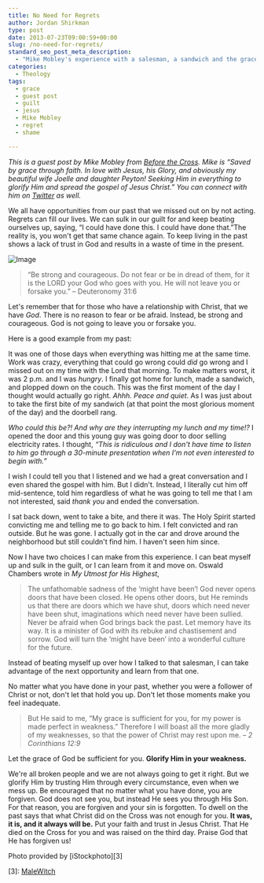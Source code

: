 ```yaml
---
title: No Need for Regrets
author: Jordan Shirkman
type: post
date: 2013-07-23T09:00:59+00:00
slug: /no-need-for-regrets/
standard_seo_post_meta_description:
  - "Mike Mobley's experience with a salesman, a sandwich and the grace of God in our weaknesses."
categories:
  - Theology
tags:
  - grace
  - guest post
  - guilt
  - jesus
  - Mike Mobley
  - regret
  - shame

---
```

_This is a guest post by Mike Mobley from [Before the Cross](http://www.beforethecross.com). Mike is &#8220;Saved by grace through faith. In love with Jesus, his Glory, and obviously my beautiful wife Joelle and daughter Peyton! Seeking Him in everything to glorify Him and spread the gospel of Jesus Christ.&#8221; You can connect with him on [Twitter](https://twitter.com/MikeJMobley) as well._

We all have opportunities from our past that we missed out on by not acting. Regrets can fill our lives. We can sulk in our guilt for and keep beating ourselves up, saying, &#8220;I could have done this. I could have done that.&#8221;The reality is, you won't get that same chance again. To keep living in the past shows a lack of trust in God and results in a waste of time in the present.

![Image](/images/noneedforregretspic.jpeg) 

> &#8220;Be strong and courageous. Do not fear or be in dread of them, for it is the LORD your God who goes with you. He will not leave you or forsake you.&#8221; &#8211; Deuteronomy 31:6

Let's remember that for those who have a relationship with Christ, that we have _God_. There is no reason to fear or be afraid. Instead, be strong and courageous. God is not going to leave you or forsake you.

Here is a good example from my past:<!--more-->

It was one of those days when everything was hitting me at the same time. Work was crazy, everything that could go wrong could _did_ go wrong and I missed out on my time with the Lord that morning. To make matters worst, it was 2 p.m. and I was _hungry_. I finally got home for lunch, made a sandwich, and plopped down on the couch. This was the first moment of the day I thought would actually go right. _Ahhh. Peace and quiet_. As I was just about to take the first bite of my sandwich (at that point the most glorious moment of the day) and the doorbell rang.

_Who could this be?! And why are they interrupting my lunch and my time!?_ I opened the door and this young guy was going door to door selling electricity rates. I thought, _&#8220;This is ridiculous and I don't have time to listen to him go through a 30-minute presentation when I'm not even interested to begin with.&#8221;_

I wish I could tell you that I listened and we had a great conversation and I even shared the gospel with him. But I didn't. Instead, I literally cut him off mid-sentence, told him regardless of what he was going to tell me that I am not interested, said _thank you_ and ended the conversation.

I sat back down, went to take a bite, and there it was. The Holy Spirit started convicting me and telling me to go back to him. I felt convicted and ran outside. But he was gone. I actually got in the car and drove around the neighborhood but still couldn't find him. I haven't seen him since.

Now I have two choices I can make from this experience. I can beat myself up and sulk in the guilt, or I can learn from it and move on. Oswald Chambers wrote in _My Utmost for His Highest_,

> The unfathomable sadness of the ‘might have been’! God never opens doors that have been closed. He opens other doors, but He reminds us that there are doors which we have shut, doors which need never have been shut, imaginations which need never have been sullied. Never be afraid when God brings back the past. Let memory have its way. It is a minister of God with its rebuke and chastisement and sorrow. God will turn the ‘might have been’ into a wonderful culture for the future.

Instead of beating myself up over how I talked to that salesman, I can take advantage of the next opportunity and learn from that one.

No matter what you have done in your past, whether you were a follower of Christ or not, don't let that hold you up. Don't let those moments make you feel inadequate.

> But He said to me, &#8220;My grace is sufficient for you, for my power is made perfect in weakness.&#8221; Therefore I will boast all the more gladly of my weaknesses, so that the power of Christ may rest upon me. _&#8211; 2 Corinthians 12:9_

Let the grace of God be sufficient for you. **Glorify Him in your weakness.**

We're all broken people and we are not always going to get it right. But we glorify Him by trusting Him through every circumstance, even when we mess up. Be encouraged that no matter what you have done, you are forgiven. God does not see you, but instead He sees you through His Son. For that reason, you are forgiven and your sin is forgotten. To dwell on the past says that what Christ did on the Cross was not enough for you. **It was, it is, and it always will be.** Put your faith and trust in Jesus Christ. That He died on the Cross for you and was raised on the third day. Praise God that He has forgiven us!

Photo provided by [iStockphoto][3]

 [3]: <a href="http://www.istockphoto.com/user_view.php?id=531316">MaleWitch</a>